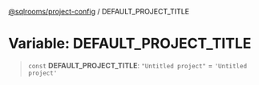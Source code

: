 [@sqlrooms/project-config](../index.md) / DEFAULT\_PROJECT\_TITLE

# Variable: DEFAULT\_PROJECT\_TITLE

> `const` **DEFAULT\_PROJECT\_TITLE**: `"Untitled project"` = `'Untitled project'`
